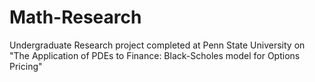 # Math-Research
Undergraduate Research project completed at Penn State University on "The Application of PDEs to Finance: Black-Scholes model for Options Pricing"
